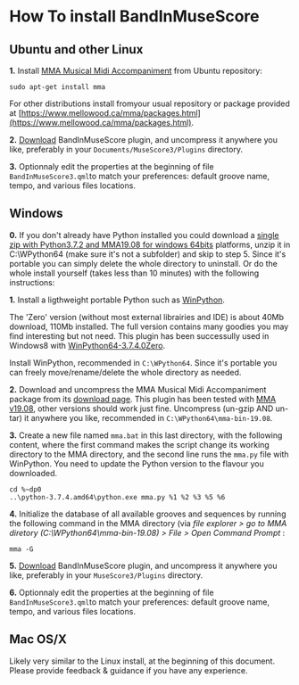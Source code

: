 # How To install BandInMuseScore

## Ubuntu and other Linux
__1.__ Install [MMA Musical Midi Accompaniment]( [https://www.mellowood.ca/mma/) from Ubuntu repository:

    sudo apt-get install mma
	
For other distributions install fromyour usual repository or package provided at [https://www.mellowood.ca/mma/packages.html](https://www.mellowood.ca/mma/packages.html).

__2.__ [Download](https://github.com/berteh/BandInMuseScore/archive/master.zip) BandInMuseScore plugin, and uncompress it anywhere you like, preferably in your ``Documents/MuseScore3/Plugins`` directory.

__3.__ Optionnaly edit the properties at the beginning of file ``BandInMuseScore3.qml``to match your preferences: default groove name, tempo, and various files locations.


## Windows
__0.__ If you don't already have Python installed you could download a [single zip with Python3.7.2 and MMA19.08 for windows 64bits](https://app.box.com/s/uefkjq7bcgcv40774bo3m0hdwkoscf97) platforms, unzip it in C:\WPython64 (make sure it's not a subfolder) and skip to step 5. Since it's portable you can simply delete the whole directory to uninstall. Or do the whole install yourself (takes less than 10 minutes) with the following instructions:

__1.__ Install a ligthweight portable Python such as [WinPython](https://winpython.github.io/).

The 'Zero' version (without most external librairies and IDE) is about 40Mb download, 110Mb installed. The full version contains many goodies you may find interesting but not need. This plugin has been successully used in Windows8 with [WinPython64-3.7.4.0Zero](https://sourceforge.net/projects/winpython/files/WinPython_3.7/3.7.4.0/WinPython64-3.7.4.0Zero.exe/download).

Install WinPython, recommended in ``C:\WPython64``. Since it's portable you can freely move/rename/delete the whole directory as needed.

__2.__ Download and uncompress the MMA Musical Midi Accompaniment package from its [download page](https://www.mellowood.ca/mma/downloads.html). This plugin has been tested with [MMA v19.08](https://www.mellowood.ca/mma/mma-bin-19.08.tar.gz), other versions should work just fine. Uncompress (un-gzip AND un-tar) it anywhere you like, recommended in ``C:\WPython64\mma-bin-19.08``.

__3.__ Create a new file named ``mma.bat`` in this last directory, with the following content, where the first command makes the script change its working directory to the MMA directory, and the second line runs the ``mma.py`` file with WinPython. You need to update the Python version to the flavour you downloaded.

    cd %~dp0
    ..\python-3.7.4.amd64\python.exe mma.py %1 %2 %3 %5 %6

__4.__ Initialize the database of all available grooves and sequences by running the following command in the MMA directory (via _file explorer > go to MMA diretory (C:\WPython64\mma-bin-19.08) > File > Open Command Prompt_ :

    mma -G

__5.__ [Download](https://github.com/berteh/BandInMuseScore/archive/master.zip) BandInMuseScore plugin, and uncompress it anywhere you like, preferably in your ``MuseScore3/Plugins`` directory.

__6.__ Optionnaly edit the properties at the beginning of file ``BandInMuseScore3.qml``to match your preferences: default groove name, tempo, and various files locations.

## Mac OS/X
Likely very similar to the Linux install, at the beginning of this document. Please provide feedback & guidance if you have any experience.
